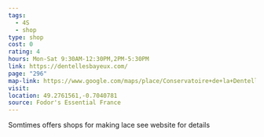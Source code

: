 ```yaml
---
tags:
  - 4S
  - shop
type: shop
cost: 0
rating: 4
hours: Mon-Sat 9:30AM-12:30PM,2PM-5:30PM
link: https://dentellesbayeux.com/
page: "296"
map-link: https://www.google.com/maps/place/Conservatoire+de+la+Dentelle+de+Bayeux/@49.2759816,-0.7065989,17z/data=!3m1!4b1!4m6!3m5!1s0x480bacac1fb73aad:0x7a0f5fd00671b04!8m2!3d49.2759781!4d-0.704024!16s%2Fg%2F1thqg3_p?entry=ttu&g_ep=EgoyMDI0MDkxNS4wIKXMDSoASAFQAw%3D%3D
visit: 
location: 49.2761561,-0.7040781
source: Fodor's Essential France
---
```

Somtimes offers shops for making lace see website for details